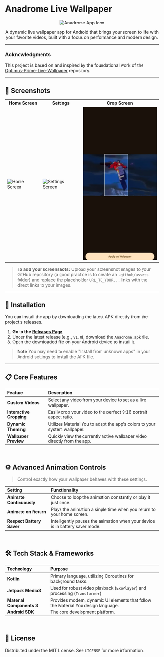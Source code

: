 # Anadrome Live Wallpaper

<p align="center">
  <img src="https://i.ibb.co/ZR2YgHDr/app-logo.png" alt="Anadrome App Icon" width="150"/>
</p>

<p align="center">
  A dynamic live wallpaper app for Android that brings your screen to life with your favorite videos, built with a focus on performance and modern design.
</p>

---

### **Acknowledgments**

This project is based on and inspired by the foundational work of the [Optimus-Prime-Live-Wallpaper](https://github.com/dopetpoc126/Optimus-Prime-Live-Wallpaper) repository.

---

## 📸 Screenshots

<table>
  <tr>
    <td align="center"><b>Home Screen</b></td>
    <td align="center"><b>Settings</b></td>
     <td align="center"><b>Crop Screen</b></td>
  </tr>
  <tr>
    <td><img src="URL_TO_YOUR_HOME_SCREENSHOT.png" alt="Home Screen" width="250"/></td>
    <td><img src="URL_TO_YOUR_SETTINGS_SCREENSHOT.png" alt="Settings Screen" width="250"/></td>
    <td><img src="https://github.com/dopetpoc126/Anadrome/blob/main/.github/assets/cropscreen.jpg" alt="Crop Screen" width="250"/></td>
  </tr>
</table>

> **To add your screenshots:** Upload your screenshot images to your GitHub repository (a good practice is to create an `.github/assets` folder) and replace the placeholder `URL_TO_YOUR...` links with the direct links to your images.

---

## 🚀 Installation

You can install the app by downloading the latest APK directly from the project's releases.

1.  **Go to the [Releases Page](https://github.com/dopetpoc126/Anadrome/releases)**.
2.  Under the latest release (e.g., `v1.0`), download the `Anadrome.apk` file.
3.  Open the downloaded file on your Android device to install it.

> **Note**
> You may need to enable "Install from unknown apps" in your Android settings to install the APK file.

---

## 📋 Core Features

| Feature | Description |
| :--- | :--- |
| **Custom Videos** | Select any video from your device to set as a live wallpaper. |
| **Interactive Cropping** | Easily crop your video to the perfect 9:16 portrait aspect ratio. |
| **Dynamic Theming** | Utilizes Material You to adapt the app's colors to your system wallpaper. |
| **Wallpaper Preview** | Quickly view the currently active wallpaper video directly from the app. |

<br>

## ⚙️ Advanced Animation Controls

> Control exactly how your wallpaper behaves with these settings.

| Setting | Functionality |
| :--- | :--- |
| **Animate Continuously** | Choose to loop the animation constantly or play it just once. |
| **Animate on Return** | Plays the animation a single time when you return to your home screen. |
| **Respect Battery Saver** | Intelligently pauses the animation when your device is in battery saver mode. |

<br>

## 🛠️ Tech Stack & Frameworks

| Technology | Purpose |
| :--- | :--- |
| **Kotlin** | Primary language, utilizing Coroutines for background tasks. |
| **Jetpack Media3** | Used for robust video playback (`ExoPlayer`) and processing (`Transformer`). |
| **Material Components 3** | Provides modern, dynamic UI elements that follow the Material You design language. |
| **Android SDK** | The core development platform. |

<br>

## 📄 License

Distributed under the MIT License. See `LICENSE` for more information.
